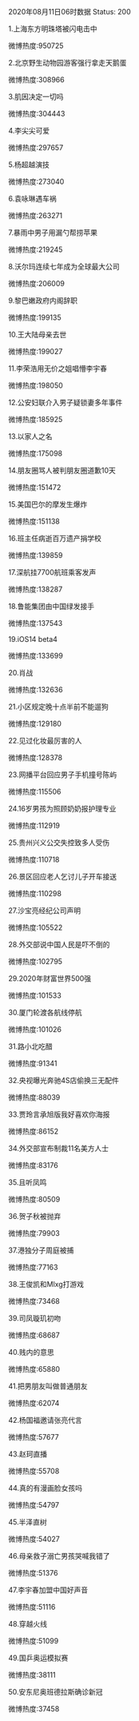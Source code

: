 2020年08月11日06时数据
Status: 200

1.上海东方明珠塔被闪电击中

微博热度:950725

2.北京野生动物园游客强行拿走天鹅蛋

微博热度:308966

3.肌因决定一切吗

微博热度:304443

4.李尖尖可爱

微博热度:297657

5.杨超越演技

微博热度:273040

6.袁咏琳遇车祸

微博热度:263271

7.暴雨中男子用漏勺帮捞苹果

微博热度:219245

8.沃尔玛连续七年成为全球最大公司

微博热度:206009

9.黎巴嫩政府内阁辞职

微博热度:199135

10.王大陆母亲去世

微博热度:199027

11.李荣浩用无价之姐唱懵李宇春

微博热度:198050

12.公安妇联介入男子疑锁妻多年事件

微博热度:185925

13.以家人之名

微博热度:175098

14.朋友圈骂人被判朋友圈道歉10天

微博热度:151472

15.美国巴尔的摩发生爆炸

微博热度:151138

16.班主任病逝百万遗产捐学校

微博热度:139859

17.深航挂7700航班乘客发声

微博热度:138287

18.鲁能集团由中国绿发接手

微博热度:137543

19.iOS14 beta4

微博热度:133699

20.肖战

微博热度:132636

21.小区规定晚十点半前不能遛狗

微博热度:129180

22.见过化妆最厉害的人

微博热度:128378

23.网播平台回应男子手机撞号陈屿

微博热度:115506

24.16岁男孩为照顾奶奶报护理专业

微博热度:112919

25.贵州兴义公交失控致多人受伤

微博热度:110718

26.景区回应老人乞讨儿子开车接送

微博热度:110298

27.沙宝亮经纪公司声明

微博热度:105522

28.外交部说中国人民是吓不倒的

微博热度:102795

29.2020年财富世界500强

微博热度:101533

30.厦门轮渡各航线停航

微博热度:101026

31.路小北吃醋

微博热度:91341

32.央视曝光奔驰4S店偷换三无配件

微博热度:88039

33.贾玲言承旭版我好喜欢你海报

微博热度:86152

34.外交部宣布制裁11名美方人士

微博热度:83176

35.且听凤鸣

微博热度:80509

36.贺子秋被抛弃

微博热度:79903

37.港独分子周庭被捕

微博热度:77163

38.王俊凯和Mlxg打游戏

微博热度:73468

39.司凤璇玑初吻

微博热度:68687

40.贱内的意思

微博热度:65880

41.把男朋友叫做普通朋友

微博热度:62074

42.杨国福邀请张亮代言

微博热度:57677

43.赵珂直播

微博热度:55708

44.真的有漫画脸女孩吗

微博热度:54797

45.半泽直树

微博热度:54027

46.母亲救子溺亡男孩哭喊我错了

微博热度:51376

47.李宇春加盟中国好声音

微博热度:51116

48.穿越火线

微博热度:51099

49.国乒奥运模拟赛

微博热度:38111

50.安东尼奥班德拉斯确诊新冠

微博热度:37458

